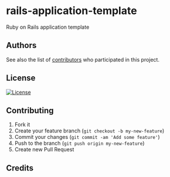 # rails-application-template
Ruby on Rails application template

## Authors

See also the list of [contributors](https://github.com/codebuildlab/rails-application-template/contributors) who participated in this project.

## License

[![License](https://img.shields.io/badge/License-Apache_2.0-blue.svg)](https://github.com/codebuildlab/rails-application-template/blob/main/LICENSE)

## Contributing

1. Fork it
2. Create your feature branch (`git checkout -b my-new-feature`)
3. Commit your changes (`git commit -am 'Add some feature'`)
4. Push to the branch (`git push origin my-new-feature`)
5. Create new Pull Request

## Credits